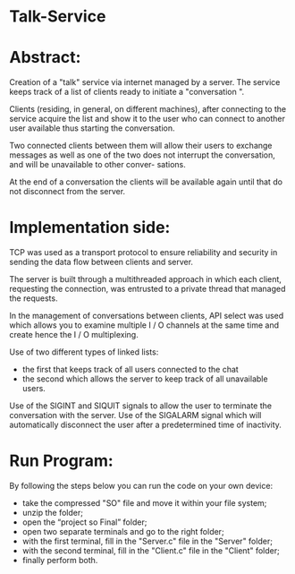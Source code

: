 # Talk-Service

# Abstract:
Creation of a "talk" service via internet managed by a server.
The service keeps track of a list of clients ready to initiate a "conversation ".

Clients (residing, in general, on different machines), after connecting to the
service acquire the list and show it to the user who can connect to
another user available thus starting the conversation.

Two connected clients between them will allow their users to exchange messages as well as one of the
two does not interrupt the conversation, and will be unavailable to other conver-
sations. 

At the end of a conversation the clients will be available again until that do not disconnect from the server.

# Implementation side:
TCP was used as a transport protocol to ensure reliability and security in sending the data flow between clients and server.

The server is built through a multithreaded approach in which each client,
requesting the connection, was entrusted to a private thread that managed the requests.

In the management of conversations between clients, API select was used which allows you to examine multiple I / O channels at the same time and create
hence the I / O multiplexing.

Use of two different types of linked lists:
- the first that keeps track of all users connected to the chat
- the second which allows the server to keep track of all unavailable users.

Use of the SIGINT and SIQUIT signals to allow the user to terminate the conversation with the server.
Use of the SIGALARM signal which will automatically disconnect the user after a predetermined time of inactivity.

# Run Program:

By following the steps below you can run the code on your own
device:
- take the compressed "SO" file and move it within your file system;
- unzip the folder;
- open the “project so Final” folder;
- open two separate terminals and go to the right folder;
- with the first terminal, fill in the "Server.c" file in the "Server" folder;
- with the second terminal, fill in the "Client.c" file in the "Client" folder;
- finally perform both.
